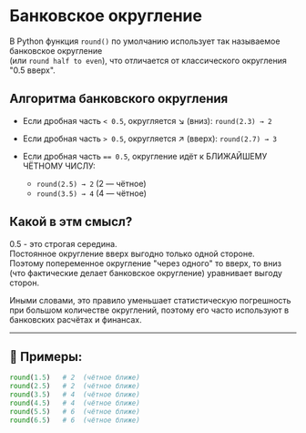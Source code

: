 # Банковское округление

В Python функция `round()` по умолчанию использует так называемое банковское округление   
(или `round half to even`), что отличается от классического округления "0.5 вверх".

## Алгоритма банковского округления

* Если дробная часть `< 0.5`, округляется ↘ (вниз):
  `round(2.3) → 2`
* Если дробная часть `> 0.5`, округляется ↗ (вверх):
  `round(2.7) → 3`
* Если дробная часть `== 0.5`, округление идёт к БЛИЖАЙШЕМУ ЧЁТНОМУ ЧИСЛУ:

  * `round(2.5) → 2`  (2 — чётное)
  * `round(3.5) → 4`  (4 — чётное)

## Какой в этм смысл?

0.5 - это строгая середина.  
Постоянное округление вверх выгодно только одной стороне.  
Поэтому попеременное округление "через одного" то вверх, то вниз  
(что фактические делает банковское округление) уравнивает выгоду сторон.

Иными словами, это правило уменьшает статистическую погрешность при большом количестве округлений,
поэтому его часто используют в банковских расчётах и финансах.

---

## 📌 Примеры:

```python
round(1.5)   # 2  (чётное ближе)
round(2.5)   # 2  (чётное ближе)
round(3.5)   # 4  (чётное ближе)
round(4.5)   # 4  (чётное ближе)
round(5.5)   # 6  (чётное ближе)
round(6.5)   # 6  (чётное ближе)
```
